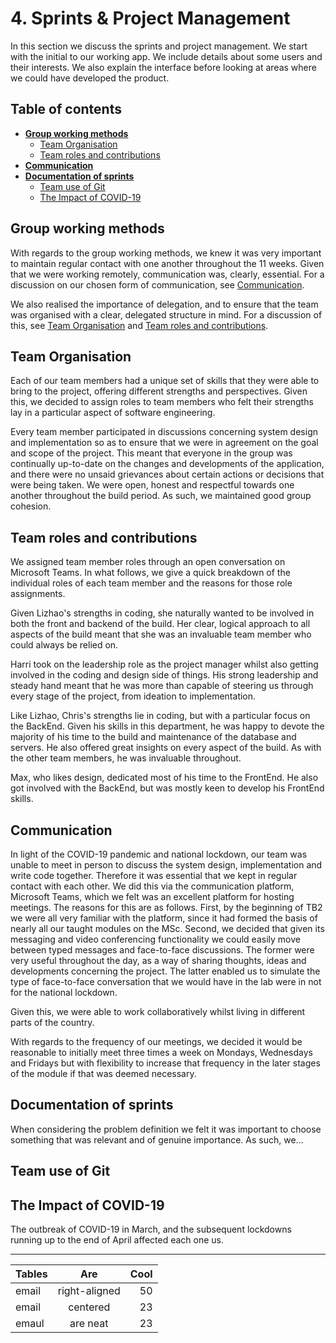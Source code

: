 # 4. Sprints & Project Management

In this section we discuss the sprints and project management. We start with the initial to our working app. We include details about some users and their interests. We also explain the interface before looking at areas where we could have developed the product.

## Table of contents

* [**Group working methods**](#group-working-methods)
   * [Team Organisation](#team-ogranisation)
   * [Team roles and contributions](#team-roles-and-contributions)
* [**Communication**](#communication)
* [**Documentation of sprints**](documentation-of-sprints)
   * [Team use of Git](team-use-of-git)
   * [The Impact of COVID-19](the-impact-of-covid-19)



## Group working methods

With regards to the group working methods, we knew it was very important to maintain regular contact with one another throughout the 11 weeks. Given that we were working remotely, communication was, clearly, essential. For a discussion on our chosen form of communication, see [Communication](#communication).

We also realised the importance of delegation, and to ensure that the team was organised with a clear, delegated structure in mind. For a discussion of this, see [Team Organisation](#team-ogranisation) and [Team roles and contributions](#team-roles-and-contributions).

## Team Organisation

Each of our team members had a unique set of skills that they were able to bring to the project, offering different strengths and perspectives. Given this, we decided to assign roles to team members who felt their strengths lay in a particular aspect of software engineering.

Every team member participated in discussions concerning system design and implementation so as to ensure that we were in agreement on the goal and scope of the project. This meant that everyone in the group was continually up-to-date on the changes and developments of the application, and there were no unsaid grievances about certain actions or decisions that were being taken. We were open, honest and respectful towards one another throughout the build period. As such, we maintained good group cohesion.


## Team roles and contributions

We assigned team member roles through an open conversation on Microsoft Teams. In what follows, we give a quick breakdown of the individual roles of each team member and the reasons for those role assignments.

Given Lizhao's strengths in coding, she naturally wanted to be involved in both the front and backend of the build. Her clear, logical approach to all aspects of the build meant that she was an invaluable team member who could always be relied on.

Harri took on the leadership role as the project manager whilst also getting involved in the coding and design side of things. His strong leadership and steady hand meant that he was more than capable of steering us through every stage of the project, from ideation to implementation.

Like Lizhao, Chris's strengths lie in coding, but with a particular focus on the BackEnd. Given his skills in this department, he was happy to devote the majority of his time to the build and maintenance of the database and servers. He also offered great insights on every aspect of the build. As with the other team members, he was invaluable throughout.

Max, who likes design, dedicated most of his time to the FrontEnd. He also got involved with the BackEnd, but was mostly keen to develop his FrontEnd skills. 

## Communication

In light of the COVID-19 pandemic and national lockdown, our team was unable to meet in person to discuss the system design, implementation and write code together. Therefore it was essential that we kept in regular contact with each other. We did this via the communication platform, Microsoft Teams, which we felt was an excellent platform for hosting meetings. The reasons for this are as follows. First, by the beginning of TB2 we were all very familiar with the platform, since it had formed the basis of nearly all our taught modules on the MSc. Second, we decided that given its messaging and video conferencing functionality we could easily move between typed messages and face-to-face discussions. The former were very useful throughout the day, as a way of sharing thoughts, ideas and developments concerning the project. The latter enabled us to simulate the type of face-to-face conversation that we would have in the lab were in not for the national lockdown.

Given this, we were able to work collaboratively whilst living in different parts of the country.

With regards to the frequency of our meetings, we decided it would be reasonable to initially meet three times a week on Mondays, Wednesdays and Fridays but with flexibility to increase that frequency in the later stages of the module if that was deemed necessary.

## Documentation of sprints

When considering the problem definition we felt it was important to choose something that was relevant and of genuine importance. As such, we...

## Team use of Git



## The Impact of COVID-19

The outbreak of COVID-19 in March, and the subsequent lockdowns running up to the end of April affected each one us.



___



| Tables        | Are           | Cool  |
| ------------- |:-------------:| -----:|
| email         | right-aligned | 50    |
| email         | centered      | 23    |
| emaul         | are neat      | 23    |
